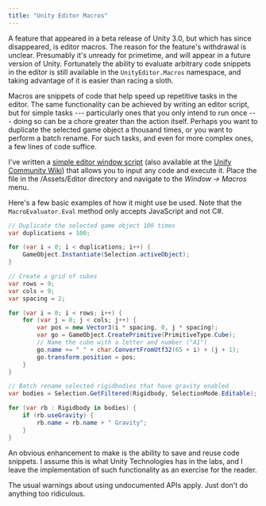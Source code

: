 ```yaml
---
title: "Unity Editor Macros"
---
```


A feature that appeared in a beta release of Unity 3.0, but which has since disappeared, is editor macros. The reason for the feature's withdrawal is unclear. Presumably it's unready for primetime, and will appear in a future version of Unity. Fortunately the ability to evaluate arbitrary code snippets in the editor is still available in the `UnityEditor.Macros` namespace, and taking advantage of it is easier than racing a sloth.

Macros are snippets of code that help speed up repetitive tasks in the editor. The same functionality can be achieved by writing an editor script, but for simple tasks --- particularly ones that you only intend to run once --- doing so can be a chore greater than the action itself. Perhaps you want to duplicate the selected game object a thousand times, or you want to perform a batch rename. For such tasks, and even for more complex ones, a few lines of code suffice.

I've written a [simple editor window script](https://gist.github.com/mminer/975335) (also available at the [Unify Community Wiki](http://wiki.unity3d.com/index.php/Macros)) that allows you to input any code and execute it. Place the file in the /Assets/Editor directory and navigate to the *Window → Macros* menu.

Here's a few basic examples of how it might use be used. Note that the `MacroEvaluator.Eval` method only accepts JavaScript and not C#.

```csharp
// Duplicate the selected game object 100 times
var duplications = 100;

for (var i = 0; i < duplications; i++) {
    GameObject.Instantiate(Selection.activeObject);
}
```

```csharp
// Create a grid of cubes
var rows = 9;
var cols = 9;
var spacing = 2;

for (var i = 0; i < rows; i++) {
    for (var j = 0; j < cols; j++) {
        var pos = new Vector3(i * spacing, 0, j * spacing);
        var go = GameObject.CreatePrimitive(PrimitiveType.Cube);
        // Name the cube with a letter and number ("A1")
        go.name += " " + char.ConvertFromUtf32(65 + i) + (j + 1);
        go.transform.position = pos;
    }
}
```

```csharp
// Batch rename selected rigidbodies that have gravity enabled
var bodies = Selection.GetFiltered(Rigidbody, SelectionMode.Editable);

for (var rb : Rigidbody in bodies) {
    if (rb.useGravity) {
        rb.name = rb.name + " Gravity";
    }
}
```

An obvious enhancement to make is the ability to save and reuse code snippets. I assume this is what Unity Technologies has in the labs, and I leave the implementation of such functionality as an exercise for the reader.

The usual warnings about using undocumented APIs apply. Just don't do anything too ridiculous.
